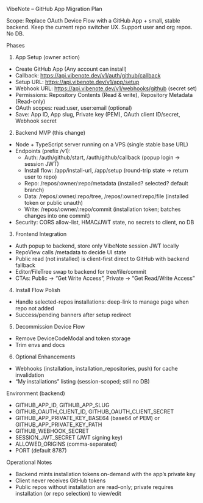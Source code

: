 VibeNote – GitHub App Migration Plan

Scope: Replace OAuth Device Flow with a GitHub App + small, stable backend. Keep the current repo switcher UX. Support user and org repos. No DB.

Phases

1) App Setup (owner action)
- Create GitHub App (Any account can install)
- Callback: https://api.vibenote.dev/v1/auth/github/callback
- Setup URL: https://api.vibenote.dev/v1/app/setup
- Webhook URL: https://api.vibenote.dev/v1/webhooks/github (secret set)
- Permissions: Repository Contents (Read & write), Repository Metadata (Read-only)
- OAuth scopes: read:user, user:email (optional)
- Save: App ID, App slug, Private key (PEM), OAuth client ID/secret, Webhook secret

2) Backend MVP (this change)
- Node + TypeScript server running on a VPS (single stable base URL)
- Endpoints (prefix /v1):
  - Auth: /auth/github/start, /auth/github/callback (popup login → session JWT)
  - Install flow: /app/install-url, /app/setup (round-trip state → return user to repo)
  - Repo: /repos/:owner/:repo/metadata (installed? selected? default branch)
  - Data: /repos/:owner/:repo/tree, /repos/:owner/:repo/file (installed token or public unauth)
  - Write: /repos/:owner/:repo/commit (installation token; batches changes into one commit)
- Security: CORS allow-list, HMAC/JWT state, no secrets to client, no DB

3) Frontend Integration
- Auth popup to backend, store only VibeNote session JWT locally
- RepoView calls /metadata to decide UI state
- Public read (not installed) is client-first direct to GitHub with backend fallback
- Editor/FileTree swap to backend for tree/file/commit
- CTAs: Public → “Get Write Access”, Private → “Get Read/Write Access”

4) Install Flow Polish
- Handle selected-repos installations: deep-link to manage page when repo not added
- Success/pending banners after setup redirect

5) Decommission Device Flow
- Remove DeviceCodeModal and token storage
- Trim envs and docs

6) Optional Enhancements
- Webhooks (installation, installation_repositories, push) for cache invalidation
- “My installations” listing (session-scoped; still no DB)

Environment (backend)
- GITHUB_APP_ID, GITHUB_APP_SLUG
- GITHUB_OAUTH_CLIENT_ID, GITHUB_OAUTH_CLIENT_SECRET
- GITHUB_APP_PRIVATE_KEY_BASE64 (base64 of PEM) or GITHUB_APP_PRIVATE_KEY_PATH
- GITHUB_WEBHOOK_SECRET
- SESSION_JWT_SECRET (JWT signing key)
- ALLOWED_ORIGINS (comma-separated)
- PORT (default 8787)

Operational Notes
- Backend mints installation tokens on-demand with the app’s private key
- Client never receives GitHub tokens
- Public repos without installation are read-only; private requires installation (or repo selection) to view/edit


